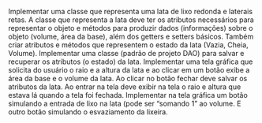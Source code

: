 Implementar uma classe que representa uma lata de lixo redonda e laterais retas. A classe que representa a lata deve ter os atributos necessários para representar o objeto e métodos para produzir dados (informações) sobre o objeto (volume, área da base), além dos getters e setters básicos. Também criar atributos e métodos que representem o estado da lata (Vazia, Cheia, Volume).
Implementar uma classe (padrão de projeto DAO) para salvar e recuperar os atributos (o estado) da lata.
Implementar uma tela gráfica que solicita do usuário o raio e a altura da lata e ao clicar em um botão exibe a área da base e o volume da lata. Ao clicar no botão fechar deve salvar os atributos da lata. Ao entrar na tela deve exibir na tela o raio e altura que estava lá quando a tela foi fechada.
Implementar na tela gráfica um botão simulando a entrada de lixo na lata (pode ser “somando 1” ao volume. E outro botão simulando o esvaziamento da lixeira.
